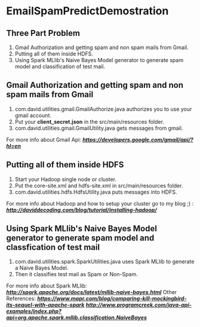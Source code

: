 # EmailSpamPredictDemostration

## Three Part Problem

1. Gmail Authorization and getting spam and non spam mails from Gmail.
2. Putting all of them inside HDFS.
3. Using Spark MLlib's Naive Bayes Model generator to generate spam model and classification of test mail.

## Gmail Authorization and getting spam and non spam mails from Gmail

1. com.david.utilities.gmail.GmailAuthorize.java authorizes you to use your gmail account.
2. Put your <b>client_secret.json</b> in the src/main/resources folder.
3. com.david.utilities.gmail.GmailUtility.java gets messages from gmail.

For more info about Gmail Api: <b><i>https://developers.google.com/gmail/api/?hl=en</i></b>

## Putting all of them inside HDFS

1. Start your Hadoop single node or cluster.
2. Put the core-site.xml and hdfs-site.xml in src/main/resources folder.
3. com.david.utilities.hdfs.HdfsUtility.java puts messages into HDFS.

For more info about Hadoop and how to setup your cluster go to my blog ;) : <b><i>http://daviddecoding.com/blog/tutorial/installing-hadoop/</i></b>

## Using Spark MLlib's Naive Bayes Model generator to generate spam model and classfication of test mail

1. com.david.utilities.spark.SparkUtilities.java uses Spark MLlib to generate a Naive Bayes Model.
2. Then it classifies test mail as Spam or Non-Spam.

For more info about Spark MLlib: <b><i>http://spark.apache.org/docs/latest/mllib-naive-bayes.html</i></b>
Other References:
<b><i>https://www.mapr.com/blog/comparing-kill-mockingbird-its-sequel-with-apache-spark</i></b>
<b><i>http://www.programcreek.com/java-api-examples/index.php?api=org.apache.spark.mllib.classification.NaiveBayes</i></b>
